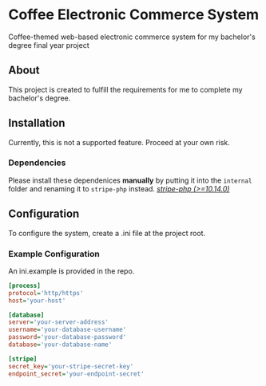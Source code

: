 # Coffee Electronic Commerce System

Coffee-themed web-based electronic commerce system for my bachelor's degree final year project

## About

This project is created to fulfill the requirements for me to complete my bachelor's degree.

## Installation

Currently, this is not a supported feature. Proceed at your own risk.

### Dependencies

Please install these dependenices **manually** by putting it into the `internal` folder and renaming it to `stripe-php` instead.
[*stripe-php (>=10.14.0)*](https://github.com/stripe/stripe-php/releases/tag/v10.14.0)

## Configuration

To configure the system, create a .ini file at the project root.

### Example Configuration

An ini.example is provided in the repo.

```ini
[process]
protocol='http/https'
host='your-host'

[database]
server='your-server-address'
username='your-database-username'
password='your-database-password'
database='your-database-name'

[stripe]
secret_key='your-stripe-secret-key'
endpoint_secret='your-endpoint-secret'
```
